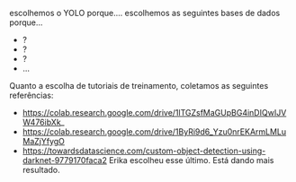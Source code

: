 escolhemos o YOLO porque....
escolhemos as seguintes bases de dados porque...
* ?
* ?
* ?
* ...

Quanto a escolha de tutoriais de treinamento, coletamos as seguintes referências:
* https://colab.research.google.com/drive/1lTGZsfMaGUpBG4inDIQwIJVW476ibXk_
* https://colab.research.google.com/drive/1ByRi9d6_Yzu0nrEKArmLMLuMaZjYfygO
* https://towardsdatascience.com/custom-object-detection-using-darknet-9779170faca2
Erika escolheu esse último. Está dando mais resultado.